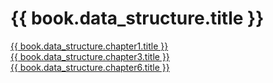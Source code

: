 # {{ book.data_structure.title }}
<!-- notoc -->

[{{ book.data_structure.chapter1.title }}](Chapter01.md)  
[{{ book.data_structure.chapter3.title }}](Chapter03.md)  
[{{ book.data_structure.chapter6.title }}](Chapter06.md)  
